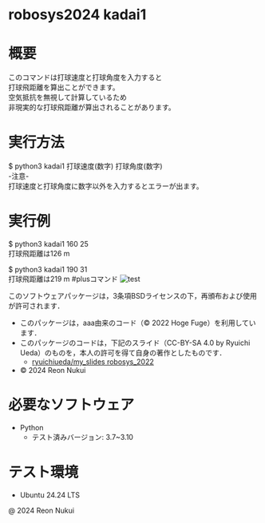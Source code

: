# robosys2024 kadai1

# 概要
このコマンドは打球速度と打球角度を入力すると  
打球飛距離を算出ことができます。  
空気抵抗を無視して計算しているため  
非現実的な打球飛距離が算出されることがあります。

# 実行方法
$ python3 kadai1 打球速度(数字) 打球角度(数字)  
-注意-  
打球速度と打球角度に数字以外を入力するとエラーが出ます。

# 実行例
$ python3 kadai1 160 25  
打球飛距離は126 m

$ python3 kadai1 190 31  
打球飛距離は219 m
#plusコマンド
![test](https://github.com/N-Reon/robosys2024/actions/workflows/test.yml/badge.savg)

このソフトウェアパッケージは，3条項BSDライセンスの下，再頒布および使用が許可されます．
- このパッケージは，aaa由来のコード（© 2022 Hoge Fuge）を利用しています．
- このパッケージのコードは，下記のスライド（CC-BY-SA 4.0 by Ryuichi Ueda）のものを，本人の許可を得て自身の著作としたものです．
    - [ryuichiueda/my_slides robosys_2022](https://github.com/ryuichiueda/my_slides/tree/master/robosys_2022)
- © 2024 Reon Nukui

# 必要なソフトウェア
- Python
  - テスト済みバージョン: 3.7~3.10

# テスト環境
- Ubuntu 24.24 LTS

@ 2024 Reon Nukui

